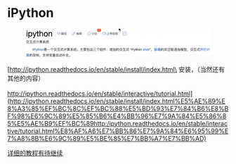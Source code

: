 # iPython

<figure><img src="../../.gitbook/assets/image.png" alt=""><figcaption></figcaption></figure>

[http://ipython.readthedocs.io/en/stable/install/index.html\
安装，（当然还有其他的内容）\
\
http://ipython.readthedocs.io/en/stable/interactive/tutorial.html](http://ipython.readthedocs.io/en/stable/install/index.html%E5%AE%89%E8%A3%85%EF%BC%8C%EF%BC%88%E5%BD%93%E7%84%B6%E8%BF%98%E6%9C%89%E5%85%B6%E4%BB%96%E7%9A%84%E5%86%85%E5%AE%B9%EF%BC%89http:/ipython.readthedocs.io/en/stable/interactive/tutorial.html%E8%AF%A6%E7%BB%86%E7%9A%84%E6%95%99%E7%A8%8B%E6%9C%89%E5%BE%85%E7%BB%A7%E7%BB%AD)

[详细的教程有待继续](http://ipython.readthedocs.io/en/stable/install/index.html%E5%AE%89%E8%A3%85%EF%BC%8C%EF%BC%88%E5%BD%93%E7%84%B6%E8%BF%98%E6%9C%89%E5%85%B6%E4%BB%96%E7%9A%84%E5%86%85%E5%AE%B9%EF%BC%89http:/ipython.readthedocs.io/en/stable/interactive/tutorial.html%E8%AF%A6%E7%BB%86%E7%9A%84%E6%95%99%E7%A8%8B%E6%9C%89%E5%BE%85%E7%BB%A7%E7%BB%AD)

